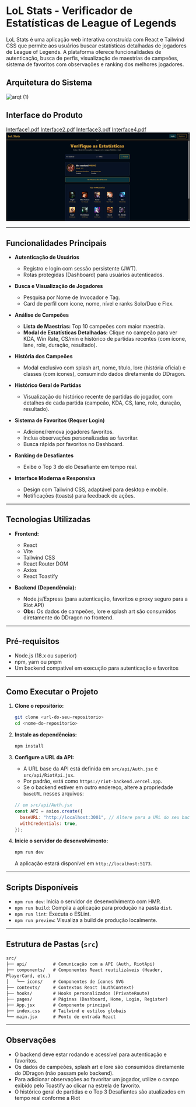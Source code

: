 # LoL Stats - Verificador de Estatísticas de League of Legends

LoL Stats é uma aplicação web interativa construída com React e Tailwind CSS que permite aos usuários buscar estatísticas detalhadas de jogadores de League of Legends. A plataforma oferece funcionalidades de autenticação, busca de perfis, visualização de maestrias de campeões, sistema de favoritos com observações e ranking dos melhores jogadores.

## Arquitetura do Sistema

![arqt (1)](https://github.com/user-attachments/assets/6c077aea-e0c7-4e08-8684-25c390fd4706)

## Interface do Produto

[Interface1.pdf](https://github.com/user-attachments/files/20937498/Interface1.pdf)
[Interface2.pdf](https://github.com/user-attachments/files/20937495/Interface2.pdf)
[Interface3.pdf](https://github.com/user-attachments/files/20937496/Interface3.pdf)
[Interface4.pdf](https://github.com/user-attachments/files/20937497/Interface4.pdf)
![Resultado final](src/assets/screenshot.png)

---

## Funcionalidades Principais

- **Autenticação de Usuários**
  - Registro e login com sessão persistente (JWT).
  - Rotas protegidas (Dashboard) para usuários autenticados.

- **Busca e Visualização de Jogadores**
  - Pesquisa por Nome de Invocador e Tag.
  - Card de perfil com ícone, nome, nível e ranks Solo/Duo e Flex.

- **Análise de Campeões**
  - **Lista de Maestrias:** Top 10 campeões com maior maestria.
  - **Modal de Estatísticas Detalhadas:** Clique no campeão para ver KDA, Win Rate, CS/min e histórico de partidas recentes (com ícone, lane, role, duração, resultado).

- **História dos Campeões**
  - Modal exclusivo com splash art, nome, título, lore (história oficial) e classes (com ícones), consumindo dados diretamente do DDragon.

- **Histórico Geral de Partidas**
  - Visualização do histórico recente de partidas do jogador, com detalhes de cada partida (campeão, KDA, CS, lane, role, duração, resultado).

- **Sistema de Favoritos (Requer Login)**
  - Adicione/remova jogadores favoritos.
  - Inclua observações personalizadas ao favoritar.
  - Busca rápida por favoritos no Dashboard.

- **Ranking de Desafiantes**
  - Exibe o Top 3 do elo Desafiante em tempo real.

- **Interface Moderna e Responsiva**
  - Design com Tailwind CSS, adaptável para desktop e mobile.
  - Notificações (toasts) para feedback de ações.

---

## Tecnologias Utilizadas

- **Frontend:**
  - React
  - Vite
  - Tailwind CSS
  - React Router DOM
  - Axios
  - React Toastify

- **Backend (Dependência):**
  - Node.js/Express (para autenticação, favoritos e proxy seguro para a Riot API)
  - **Obs:** Os dados de campeões, lore e splash art são consumidos diretamente do DDragon no frontend.

---

## Pré-requisitos

- Node.js (18.x ou superior)
- npm, yarn ou pnpm
- Um backend compatível em execução para autenticação e favoritos

---

## Como Executar o Projeto

1. **Clone o repositório:**
    ```bash
    git clone <url-do-seu-repositorio>
    cd <nome-do-repositorio>
    ```

2. **Instale as dependências:**
    ```bash
    npm install
    ```

3. **Configure a URL da API:**
    - A URL base da API está definida em `src/api/Auth.jsx` e `src/api/RiotApi.jsx`.
    - Por padrão, está como `https://riot-backend.vercel.app`.  
    - Se o backend estiver em outro endereço, altere a propriedade `baseURL` nesses arquivos:

    ```js
    // em src/api/Auth.jsx
    const API = axios.create({
      baseURL: "http://localhost:3001", // Altere para a URL do seu backend
      withCredentials: true,
    });
    ```

4. **Inicie o servidor de desenvolvimento:**
    ```bash
    npm run dev
    ```
    A aplicação estará disponível em `http://localhost:5173`.

---

## Scripts Disponíveis

- `npm run dev`: Inicia o servidor de desenvolvimento com HMR.
- `npm run build`: Compila a aplicação para produção na pasta `dist`.
- `npm run lint`: Executa o ESLint.
- `npm run preview`: Visualiza a build de produção localmente.

---

## Estrutura de Pastas (`src`)

```
src/
├── api/          # Comunicação com a API (Auth, RiotApi)
├── components/   # Componentes React reutilizáveis (Header, PlayerCard, etc.)
│   └── icons/    # Componentes de ícones SVG
├── contexts/     # Contextos React (AuthContext)
├── hooks/        # Hooks personalizados (PrivateRoute)
├── pages/        # Páginas (Dashboard, Home, Login, Register)
├── App.jsx       # Componente principal
├── index.css     # Tailwind e estilos globais
└── main.jsx      # Ponto de entrada React
```

---

## Observações

- O backend deve estar rodando e acessível para autenticação e favoritos.
- Os dados de campeões, splash art e lore são consumidos diretamente do DDragon (não passam pelo backend).
- Para adicionar observações ao favoritar um jogador, utilize o campo exibido pelo Toastify ao clicar na estrela de favorito.
- O histórico geral de partidas e o Top 3 Desafiantes são atualizados em tempo real conforme a Riot

